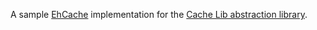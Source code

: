 A sample [EhCache](http://ehcache.org/) implementation for the [Cache Lib abstraction library](https://github.com/wiztools/cache-lib).

